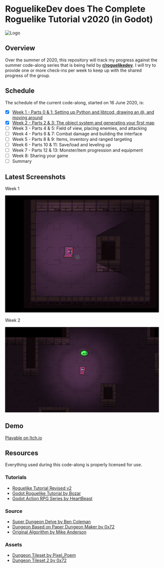# RoguelikeDev does The Complete Roguelike Tutorial v2020 (in Godot)

![Logo](https://i.imgur.com/sgsO37A.png)

## Overview

Over the summer of 2020, this repository will track my progress against the summer code-along series that is being held by **[r/roguelikedev](https://old.reddit.com/r/roguelikedev)**.  I will try to provide one or more check-ins per week to keep up with the shared progress of the group.

## Schedule

The schedule of the current code-along, started on 16 June 2020, is:

- [x] [Week 1 - Parts 0 & 1: Setting up Python and libtcod, drawing an @, and moving around](https://old.reddit.com/r/roguelikedev/comments/ha1zty/so_it_begins_roguelikedev_does_the_complete/)
- [x] [Week 2 - Parts 2 & 3: The object system and generating your first map](https://old.reddit.com/r/roguelikedev/comments/he3lfo/roguelikedev_does_the_complete_roguelike_tutorial/)
- [ ] Week 3 - Parts 4 & 5: Field of view, placing enemies, and attacking
- [ ] Week 4 - Parts 6 & 7: Combat damage and building the interface
- [ ] Week 5 - Parts 8 & 9: Items, inventory and ranged targeting
- [ ] Week 6 - Parts 10 & 11: Save/load and leveling up
- [ ] Week 7 - Parts 12 & 13: Monster/item progression and equipment
- [ ] Week 8: Sharing your game
- [ ] Summary

## Latest Screenshots

Week 1

![Week1](Images/week1.gif?raw=true)

Week 2

![Week2](Images/week2.png?raw=true)

## Demo

[Playable on Itch.io](https://berubejd.itch.io/roguelike)

## Resources

Everything used during this code-along is properly licensed for use.

### Tutorials

- [Roguelike Tutorial Revised v2](http://rogueliketutorials.com/tutorials/tcod/v2/)
- [Godot Roguelike Tutorial by Bozar](https://github.com/Bozar/GodotRoguelikeTutorial/wiki)
- [Godot Action RPG Series by HeartBeast](https://www.youtube.com/playlist?list=PL9FzW-m48fn2SlrW0KoLT4n5egNdX-W9a)

### Source

- [Super Dungeon Delve by Ben Coleman](https://github.com/benc-uk/super-dungeon-delve)
- [Dungeon Based on Paper Dungeon Maker by 0x72](https://0x72.itch.io/paperdungeonmaker)
- [Original Algorithm by Mike Anderson](http://www.roguebasin.com/index.php?title=Dungeon-Building_Algorithm)

### Assets

- [Dungeon Tileset by Pixel_Poem](https://pixel-poem.itch.io/dungeon-assetpuck)
- [Dungeon Tileset 2 by 0x72](https://0x72.itch.io/dungeontileset-ii)
